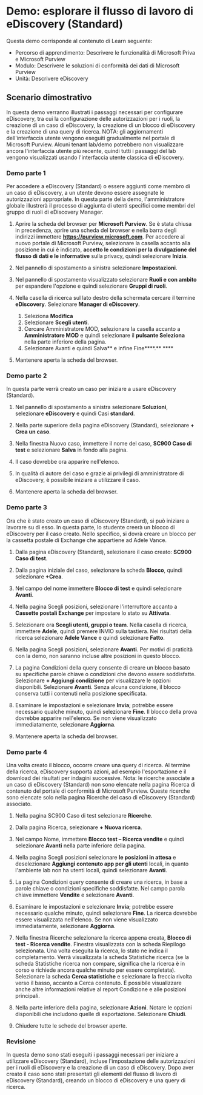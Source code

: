 <!---
---
Demo: Title: 'Explore the eDiscovery workflow' Learning Path/Module/Unit: 'Learning Path: Describe the capabilities of the Microsoft Priva and Microsoft Purview; Modulo 3: Descrivere le soluzioni di conformità dei dati di Microsoft Purview; Unità 2: Descrivere eDiscovery'
---
--->

# Demo: esplorare il flusso di lavoro di eDiscovery (Standard)

Questa demo corrisponde al contenuto di Learn seguente:

- Percorso di apprendimento: Descrivere le funzionalità di Microsoft Priva e Microsoft Purview
- Modulo: Descrivere le soluzioni di conformità dei dati di Microsoft Purview
- Unità: Descrivere eDiscovery

## Scenario dimostrativo

In questa demo verranno illustrati i passaggi necessari per configurare eDiscovery, tra cui la configurazione delle autorizzazioni per i ruoli, la creazione di un caso di eDiscovery, la creazione di un blocco di eDiscovery e la creazione di una query di ricerca.  NOTA: gli aggiornamenti dell'interfaccia utente vengono eseguiti gradualmente nel portale di Microsoft Purview. Alcuni tenant lab/demo potrebbero non visualizzare ancora l'interfaccia utente più recente, quindi tutti i passaggi del lab vengono visualizzati usando l'interfaccia utente classica di eDiscovery.

### Demo parte 1

Per accedere a eDiscovery (Standard) o essere aggiunti come membro di un caso di eDiscovery, a un utente devono essere assegnate le autorizzazioni appropriate. In questa parte della demo, l'amministratore globale illustrerà il processo di aggiunta di utenti specifici come membri del gruppo di ruoli di eDiscovery Manager.

1. Aprire la scheda del browser per **Microsoft Purview**. Se è stata chiusa in precedenza, aprire una scheda del browser e nella barra degli indirizzi immettere **https://purview.microsoft.com**. Per accedere al nuovo portale di Microsoft Purview, selezionare la casella accanto alla posizione in cui è indicato, **accetto le condizioni per la divulgazione del flusso di dati e le informative** sulla privacy, quindi selezionare **Inizia**.  
1. Nel pannello di spostamento a sinistra selezionare **Impostazioni**.
1. Nel pannello di spostamento visualizzato selezionare **Ruoli e con ambito** per espandere l'opzione e quindi selezionare **Gruppi di ruoli**.
1. Nella casella di ricerca sul lato destro della schermata cercare il termine **eDiscovery**.  Selezionare **Manager di eDiscovery**.
    1. Seleziona **Modifica**
    1. Selezionare **Scegli utenti**.
    1. Cercare Amministratore MOD, selezionare la casella accanto a **Amministratore MOD** e quindi selezionare il **pulsante Seleziona** nella parte inferiore della pagina.
    1. Selezionare Avanti e quindi Salva** e infine Fine****.** ****

1. Mantenere aperta la scheda del browser.

### Demo parte 2

In questa parte verrà creato un caso per iniziare a usare eDiscovery (Standard).

1. Nel pannello di spostamento a sinistra selezionare **Soluzioni**, selezionare **eDiscovery** e quindi Casi **standard**.

1. Nella parte superiore della pagina eDiscovery (Standard), selezionare **+ Crea un caso**.

1. Nella finestra Nuovo caso, immettere il nome del caso, **SC900 Caso di test** e selezionare **Salva** in fondo alla pagina.

1. Il caso dovrebbe ora apparire nell'elenco.

1. In qualità di autore del caso e grazie ai privilegi di amministratore di eDiscovery, è possibile iniziare a utilizzare il caso.  

1. Mantenere aperta la scheda del browser.

### Demo parte 3

Ora che è stato creato un caso di eDiscovery (Standard), si può iniziare a lavorare su di esso.  In questa parte, lo studente creerà un blocco di eDiscovery per il caso creato.  Nello specifico, si dovrà creare un blocco per la cassetta postale di Exchange che appartiene ad Adele Vance.

1. Dalla pagina eDiscovery (Standard), selezionare il caso creato: **SC900 Caso di test**.

1. Dalla pagina iniziale del caso, selezionare la scheda **Blocco**, quindi selezionare **+Crea**.

1. Nel campo del nome immettere **Blocco di test** e quindi selezionare **Avanti**.

1. Nella pagina Scegli posizioni, selezionare l'interruttore accanto a **Cassette postali Exchange** per impostare lo stato su **Attivata**.  

1. Selezionare ora **Scegli utenti, gruppi o team**.  Nella casella di ricerca, immettere **Adele**, quindi premere INVIO sulla tastiera. Nei risultati della ricerca selezionare **Adele Vance** e quindi selezionare **Fatto**.

1. Nella pagina Scegli posizioni, selezionare **Avanti**.  Per motivi di praticità con la demo, non saranno incluse altre posizioni in questo blocco.

1. La pagina Condizioni della query consente di creare un blocco basato su specifiche parole chiave o condizioni che devono essere soddisfatte. Selezionare **+ Aggiungi condizione** per visualizzare le opzioni disponibili.  Selezionare **Avanti**. Senza alcuna condizione, il blocco conserva tutti i contenuti nella posizione specificata.

1. Esaminare le impostazioni e selezionare **Invia**; potrebbe essere necessario qualche minuto, quindi selezionare **Fine**.  Il blocco della prova dovrebbe apparire nell'elenco.  Se non viene visualizzato immediatamente, selezionare **Aggiorna**.

1. Mantenere aperta la scheda del browser.

### Demo parte 4

Una volta creato il blocco, occorre creare una query di ricerca.  Al termine della ricerca, eDiscovery supporta azioni, ad esempio l'esportazione e il download dei risultati per indagini successive.   Nota: le ricerche associate a un caso di eDiscovery (Standard) non sono elencate nella pagina Ricerca di contenuto del portale di conformità di Microsoft Purview. Queste ricerche sono elencate solo nella pagina Ricerche del caso di eDiscovery (Standard) associato.

1. Nella pagina SC900 Caso di test selezionare **Ricerche**.

1. Dalla pagina Ricerca, selezionare **+ Nuova ricerca**.

1. Nel campo Nome, immettere **Blocco test – Ricerca vendite** e quindi selezionare **Avanti** nella parte inferiore della pagina.

1. Nella pagina Scegli posizioni selezionare **le posizioni in attesa** e deselezionare **Aggiungi contenuto app per gli utenti** locali, in quanto l'ambiente lab non ha utenti locali, quindi selezionare **Avanti**.

1. La pagina Condizioni query consente di creare una ricerca, in base a parole chiave o condizioni specifiche soddisfatte. Nel campo parola chiave immettere **Vendite** e selezionare **Avanti**.

1. Esaminare le impostazioni e selezionare **Invia**; potrebbe essere necessario qualche minuto, quindi selezionare **Fine**.  La ricerca dovrebbe essere visualizzata nell'elenco.  Se non viene visualizzato immediatamente, selezionare **Aggiorna**.

1. Nella finestra Ricerche selezionare la ricerca appena creata, **Blocco di test - Ricerca vendite**.  Finestra visualizzata con la scheda Riepilogo selezionata.  Una volta eseguita la ricerca, lo stato ne indica il completamento.  Verrà visualizzata la scheda Statistiche ricerca (se la scheda Statistiche ricerca non compare, significa che la ricerca è in corso e richiede ancora qualche minuto per essere completata).  Selezionare la scheda **Cerca statistiche** e selezionare la freccia rivolta verso il basso, accanto a Cerca contenuto.  È possibile visualizzare anche altre informazioni relative al report Condizione e alle posizioni principali.  

1. Nella parte inferiore della pagina, selezionare **Azioni**.  Notare le opzioni disponibili che includono quelle di esportazione. Selezionare **Chiudi**.

1. Chiudere tutte le schede del browser aperte.

### Revisione

In questa demo sono stati eseguiti i passaggi necessari per iniziare a utilizzare eDiscovery (Standard), incluse l'impostazione delle autorizzazioni per i ruoli di eDiscovery e la creazione di un caso di eDiscovery.  Dopo aver creato il caso sono stati presentati gli elementi del flusso di lavoro di eDiscovery (Standard), creando un blocco di eDiscovery e una query di ricerca.
